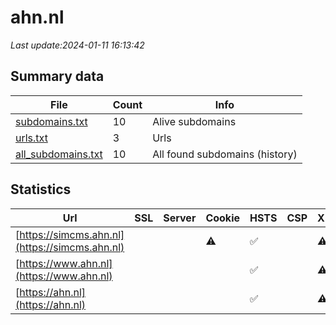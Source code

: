 # ahn.nl
*Last update:2024-01-11 16:13:42*
## Summary data
| File       | Count | Info |
|------------|-------|------|
|[subdomains.txt](/data/ahn/subdomains.txt)|10|Alive subdomains|
|[urls.txt](/data/ahn/urls.txt)|3|Urls|
|[all_subdomains.txt](/data/ahn/all_subdomains.txt)|10|All found subdomains (history)|
## Statistics
| Url | SSL | Server | Cookie | HSTS | CSP | XFO | XXP | RP | Tech |
|------------|-------|------|------|------|------|------|------|------|------|
|[https://simcms.ahn.nl](https://simcms.ahn.nl)| | |:warning: |:white_check_mark: | |:warning: |:white_check_mark: | | |:white_check_mark: | |HSTS| |
|[https://www.ahn.nl](https://www.ahn.nl)| | | |:white_check_mark: | |:warning: |:white_check_mark: | | |:white_check_mark: | |HSTS| |
|[https://ahn.nl](https://ahn.nl)| | | |:white_check_mark: | |:warning: |:white_check_mark: | | |:white_check_mark: | |HSTS| |